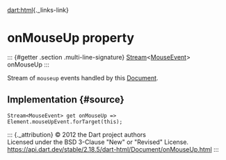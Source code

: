 [dart:html](../../dart-html/dart-html-library){._links-link}

onMouseUp property
==================

::: {#getter .section .multi-line-signature}
[Stream](../../dart-async/stream-class)\<[MouseEvent](../mouseevent-class)\>
onMouseUp
:::

Stream of `mouseup` events handled by this
[Document](../document-class).

Implementation {#source}
--------------

``` {.language-dart data-language="dart"}
Stream<MouseEvent> get onMouseUp => Element.mouseUpEvent.forTarget(this);
```

::: {._attribution}
© 2012 the Dart project authors\
Licensed under the BSD 3-Clause \"New\" or \"Revised\" License.\
<https://api.dart.dev/stable/2.18.5/dart-html/Document/onMouseUp.html>
:::
